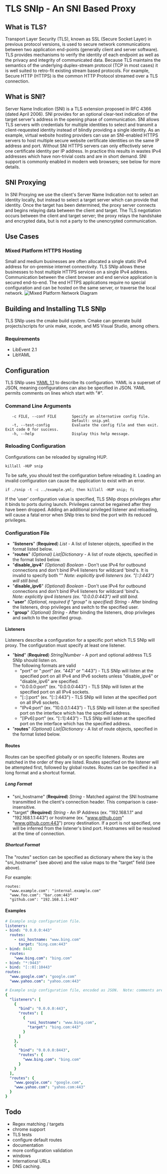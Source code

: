 # TLS SNIp - An SNI Based Proxy

## What is TLS?
Transport Layer Security (TLS), known as SSL (Secure Socket Layer) in previous protocol versions, is used to secure 
network communications between two application end-points (generally client and server software).  TLS provides
mechanisms to verify the identity of each endpoint as well as the privacy and integrity of communicated data.  Because 
TLS maintains the semantics of the underlying duplex-stream protocol (TCP in most cases) it is well suited to retro-fit 
existing stream based protocols. For example, Secure HTTP (HTTPS) is the common HTTP Protocol streamed over a TLS
connection.


## What is SNI?
Server Name Indication (SNI) is a TLS extension proposed in RFC 4366 (dated April 2006).  SNI provides for an optional
clear-text indication of the target server's address in the opening phase of communication.  SNI allows TLS servers with 
credentials for multiple identities to select and transmit a client-requested identity instead of blindly providing a 
single identity. As an example, virtual website hosting providers can use an SNI-enabled HTTPS servers to host multiple
secure website certificate identities on the same IP address and port.  Without SNI HTTPS servers can only effectively 
serve one certificate identity per IP address.  In practice this results in wastes IPv4 addresses which have non-trivial
costs and are in short demand. SNI support is commonly enabled in modern web browsers; see below for more details.

## SNI Proxying
In SNI Proxying we use the client's Server Name Indication not to select an identity locally, but instead to select a
target server which can provide that identity.  Once the target has been determined, the proxy server connects and
begins relaying data between the client and target.  The TLS negotiation occurs between the client and target server; 
the proxy relays the handshake and encrypted data, but is not a party to the unencrypted communication.  

## Use Cases

### Mixed Platform HTTPS Hosting
Small and medium businesses are often allocated a single static IPv4 address for on-premise internet connectivity.
TLS SNIp allows these businesses to host multiple HTTPS services on a single IPv4 address.  Communication between 
the client browser and end service application is secured end-to-end.  The end HTTPS applications require no special
configuration and can be hosted on the same server, or traverse the local network.
![Mixed Platform Network Diagram](docs/MixedPlatformDiagram.png)

## Building and Installing TLS SNIp
TLS SNIp uses the cmake build system.  Cmake can generate build projects/scripts for unix make, xcode, and MS Visual
Studio, among others.

### Requirements
- LibEvent 2.1
- LibYAML

## Configuration
TLS SNIp uses [YAML 1.1](http://yaml.org/spec/1.1/) to describe its configuration.  YAML is a superset of JSON, meaning
configurations can also be specified in JSON.  YAML permits comments on lines which start with "#".

### Command Line Arguments

```
   -c FILE, --conf FILE       Specify an alternative config file.
                              Default: snip.yml
   -t, --test-config          Evaluate the config file and then exit. Exit code 0 for success.
   -h, --help                 Display this help message.
```

### Reloading Configuration
Configurations can be reloaded by signaling HUP.  
```
killall -HUP snip
```

To be safe, you should test the configuration before reloading it.  Loading an invalid configuration can cause the
application to exist with an error. 

```
if ./snip -t -c ../example.yml; then killall -HUP snip; fi
```

If the 'user' configuration value is specified, TLS SNIp drops privileges after it binds to ports during launch. 
Privileges cannot be regained after they have been dropped.  Adding an additional privileged listener and reloading,
will cause a fatal error when SNIp tries to bind the port with its reduced privileges.  

### Configuration File
* "**listeners**" (**Required**) *List* - A list of listener objects, specified in the format listed below.
* "**routes**" *(Optional) List|Dictionary* - A list of route objects, specified in the format listed below.
* "**disable_ipv4**" *(Optional) Boolean* - Don't use IPv4 for outbound connections and don't bind IPv4 listeners for wildcard
 'bind's. It is invalid to specify both ""
 *Note: explicitly ipv6 listeners (ex. "[::]:443") will still bind.*
* "**disable_ipv6**" *(Optional) Boolean* - Don't use IPv4 for outbound connections and don't bind IPv4 listeners for wildcard
 'bind's.  
 *Note: explicitly ipv4 listeners (ex. "0.0.0.0:443") will still bind.*
* "**user**" *(Optional, required if "group" is specified) String* - After binding the listeners, drop privileges and switch to the specified user.
* "**group**" *(Optional) String* - After binding the listeners, drop privileges and switch to the specified group.

#### Listeners
Listeners describe a configuration for a specific port which TLS SNIp will proxy. The configuration must specify at 
least one listener.
* "**bind**" (**Required**) *String|Number* - A port and optional address TLS SNIp should listen on.  
 The following formats are valid
  * "port" or "*:port" (ex. "443" or "*:443") - TLS SNIp will listen at the specified port on all IPv4 and IPv6 sockets
    unless "disable_ipv4" or "disable_ipv6" are specified.
  * "0.0.0.0:port" (ex. "0.0.0.0:443") - TLS SNIp will listen at the specified port on all IPv4 sockets.
  * "[::]:port" (ex. "[::]:443") - TLS SNIp will listen at the specified port on all IPv6 sockets.
  * "IPv4:port" (ex. "10.0.0.1:443") - TLS SNIp will listen at the specified port on the interface which has the 
    specified address.
  * "[IPv6]:port" (ex. "[::1]:443") - TLS SNIp will listen at the specified port on the interface which has the
    specified address.
* "**routes**" *(Optional) List|Dictionary* - A list of route objects, specified in the format listed below. 

#### Routes
Routes can be specified globally or on specific listeners. Routes are matched in the order of they are listed.  Routes
specified on the listener will be attempted first, followed by global routes. Routes can be specified in a long format
and a shortcut format.

##### Long Format
* "sni_hostname" (**Required**) *String* - Matched against the SNI hostname transmitted in the client's connection
  header.  This comparison is case-insensitive.
* "target" (**Required**) *String* - An IP Address (ex. "192.168.1.1" and "192.168.1.1:443") or hostname 
  (ex. "www.github.com" "www.github.com:443") proxy destination.  If a port is not specified, one will be inferred from
  the listener's bind port.  Hostnames will be resolved at the time of connection.
  
##### Shortcut Format
The "routes" section can be specified as dictionary where the key is the "sni_hostname" (see above) and the value maps
 to the "target" field (see above).
 
For example:
```
routes:
  "www.example.com": "internal.example.com"
  "www.foo.com": "bar.com:443"
  "github.com": "192.168.1.1:443"
```

#### Examples
```yaml
# Example snip configuration file.
listeners:
- bind: "0.0.0.0:443"
  routes:
    - sni_hostname: "www.bing.com"
      target: "bing.com:443"
- bind: 8443
  routes:
    "www.bing.com": "bing.com"
- bind: "*:9443"
- bind: "[::0]:10443"
routes:
  "www.google.com": "google.com"
  "www.yahoo.com": "yahoo.com:443"
```

```yaml
# Example snip configuration file, encoded as JSON.  Note: comments are still valid.
{
  "listeners": [
    {
      "bind": "0.0.0.0:443",
      "routes": [
        {
          "sni_hostname": "www.bing.com",
          "target": "bing.com:443"
        }
      ]
    },
    {
      "bind": "0.0.0.0:8443",
      "routes": {
        "www.bing.com": "bing.com"
      }
    }
  ],
  "routes": {
    "www.google.com": "google.com",
    "www.yahoo.com": "yahoo.com:443"
  }
}

```

## Todo

- Regex matching / targets
- chrome support
- TLS tests
- configure default routes
- documentation
- more configuration validation
- windows
- International URLs
- DNS caching.